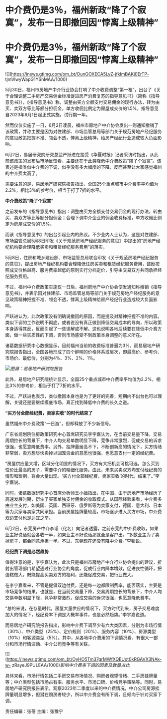 # 中介费仍是3％，福州新政“降了个寂寞”，发布一日即撤回因“悖离上级精神”

# 中介费仍是3％，福州新政“降了个寂寞”，发布一日即撤回因“悖离上级精神”

![](https://inews.gtimg.com/om_bt/OunGOXECA5LyZ-jfklmBAKj0ErTP-
tjmVlwyWapG1YShMAA/1000)

5月30日，福州市房地产中介行业协会打响了中介收费调整“第一枪”，出台了《关于合理调整二手房产交易佣金标准促进房产消费复苏的指导意见书》（简称《指导意见书》），《指导意见书》称，调整由买方全额支付交易佣金的现行办法，转为由买、卖双方等比等额分担佣金，单方收佣比例定为房屋成交价的1.5%，指导意见自2023年6月1日起正式实施，试行期一年。

然而仅仅实施了一日，6月2日凌晨，福州市房地产中介协会发出一则通知撤销了该政策，并称主要是因为对住建部、市场监管总局等部门关于规范房地产经纪服务的意见政策把握不准、领会不透，悖离上级精神，给房产经纪行业造成较大负面影响。

6月2日，易居研究院研究总监严跃进在接受《华夏时报》记者采访时指出，从此前该政策的发布后市场反馈看，主要还在于此类降低中介费政策“降了个寂寞”。该表述是指类似中介费的下调，似乎没有多大幅度的下降，反而甚至让大家感觉福州的中介费太高了。

需要注意的是，易居地产研究院报告指出，全国25个重点城市中介费率平均值为2.2%，相比3%的参考价，相当于打了7折的水平。

**中介费政策“降了个寂寞”**

之前发布的《指导意见书》指出：调整由买方全额支付交易佣金的现行办法，转由买、卖双方等比等额分担佣金；合理下调中介企业的佣金收费标准，单方收佣比例定为房屋成交价的1.5%。

而该《指导意见书》的出台引起业内的热议。不少业内人士认为，这是对住建部、市场监管总局5月8日印发《关于规范房地产经纪服务的意见》中提出的“房地产经纪机构要合理降低买卖和租赁经纪服务费用”的落实。

5月8日，住房和城乡建设部、市场监管总局联合印发《关于规范房地产经纪服务的意见》，提出房地产经纪机构要合理降低住房买卖和租赁经纪服务费用，鼓励按照成交价格越高、服务费率越低的原则实行分档定价，引导由交易双方共同承担经纪服务费用。

不过，福州中介费政策实施仅一日后，福州房地产中介协会便发通知称撤销《指导意见书》，并表示因对住建部、市场监管总局等部门关于规范房地产经纪服务的意见政策精神把握不准、领会不透，悖离上级精神给房产经纪行业造成较大负面影响。

严跃进认为，此次政策没有明确说撤回的原因，而是提及对精神把握不准的内容。类似下调的工作说明不彻底，或者说没有真正做到降低交易成本的导向，所以政策本身适得其反，反而引起了一些误解或不解。这也说明各地后续要在降低中介费方面，做一些实质性的下调，否则市场感受不到政策本身调整的意义所在。

诸葛数据研究中心数据显示，目前福州当前的收费标准普遍为3%。而易居地产研究院报告指出，全国各地形成了四个鲜明的价格体系或层次，即最高价、参考价、市场价、最低价，分别为4%、3%、2%、1%。

![](https://inews.gtimg.com/om_bt/OCoFDm96fC1QIH1jw359bplAGXVmFpiKBypX8eHoDYXWYAA/1000)_图源：易居地产研究院报告_

此外，易居地产研究院统计显示，全国25个重点城市中介费率平均值为2.2%，相比3%的参考价，相当于打了7折的水平。

不过，严跃进也表示，类似撤回本身也是为了更好的完善，短期内不出台也可以理解，关键还是要继续摸底市场，真正找到降低中介费的长久之道。

**“买方付全部经纪费，卖家实收”的时代结束了**

虽然福州中介费政策“一日游”，但却释放了不少新信号。

广东省规划院住房政策研究中心首席研究员李宇嘉认为，在当前交易量下降，交易周期拉长的背景下，中介人均交易单数明显下降，竞争非常激烈，促成交易的诉求很强，也愿意降低费率。另外，挂牌量居高不下，不断创新高的情况下，买方情绪非常弱，卖方想尽快卖掉以回笼资金的意愿也很强，也愿意支付一定的经纪费。

“房屋供应量大增，区域分化明显的情况下，买方有大把机会可挑可选，怎么买到性价比最高的房子，需要中介的精细化服务。由此，未来买卖双方均支付经纪费的情形和案例，将会大量出现。‘买方付全部经纪费，卖家实收’的时代，结束了。”李宇嘉说。

同时，诸葛数据研究中心首席分析师王小嫱指出，在中国，由于房地产市场经历了高速发展时期，衍生了买家单独支付佣金的收取模式。从国际经验来看，中介费多由业主支付，如美国、英国、西班牙、俄罗斯等为卖家支付，德国、意大利、日本等为买家与卖家共同承担。当前房屋挂牌量较高，市场逐步进入买方市场，中介费双边支付也是适宜之举。

6月2日，东莞房产中介李韬（化名）向记者透露，之前东莞的中介费收取，如果业主好说话就会各收一半，如果业主不好说话那就全是客户出。“多数业主为了卖掉房子，都会同意承担一半。不过，东莞现在还没有降中介费。”李韬说。

**经纪费下调是必然趋势**

值得注意的是，李宇嘉认为，此次只是福州市房地产中介行业协会提出的建议，折射出管理部门希望通过行业协会的角度，促成行业内降本增效，促进良性循环，把蛋糕做大，既能提高买卖双方的福利，还能促成交易，把行业做大。

在李宇嘉看来，不管是提倡双边付费，还是每一边都限制费率，能否落实，主要是市场竞争的结果。也就是，在当前交易量下降，交易周期拉长的背景下，中介人均交易单数明显下降，竞争非常激烈，促成交易的诉求很强，也愿意降低费率。

“总的来说，在存量时代，房屋大量供应的情况下，买方时代到来，房子交易难度加大的情况下，经纪费率下调是大概率事件，也是必然趋势。”李宇嘉说道。

而易居地产研究院报告指出，影响中介费下调至少有六大类因素，分别为市场行情（30%）、中介类型（25%）、定价规则（20%）、服务内容（10%）、房源类型（10%）和客源类型（5%）。其中，从各地中介费用的下调情况看，有很大一部分和市场行情波动、中介公司竞争等有关联。

![](https://inews.gtimg.com/om_bt/OyHO5Tm37grMWfXQEUot0kRGAVX3NAk-w-
zRayeJ9PULEAA/1000)_影响中介费率下调的因素及数量占比_

具体来看，市场行情包括二手房交易市场情况、购房者观望情绪、二手房挂牌量等；中介类型包括市场占有率、服务水平、市场口碑、价格竞争策略等。同时，易居地产研究院报告表示，观察2023年二季度以来的中介费情况，中介公司房源挂牌量明显增多，但潜在购房者较少，所以中介费会有所下调，且倾向于针对买家下调。

责任编辑：张蓓 主编：张豫宁

